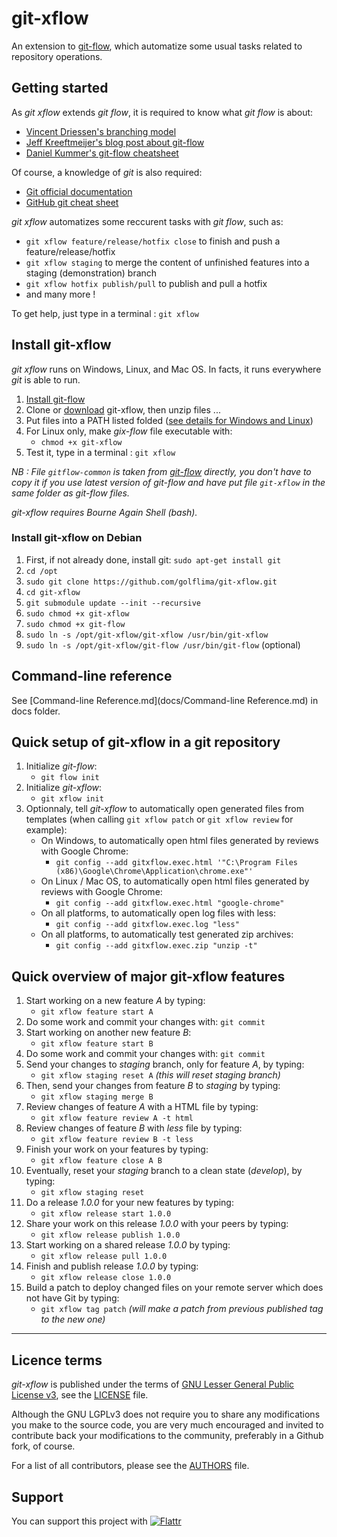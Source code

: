 git-xflow
=========

An extension to [git-flow](http://github.com/nvie/gitflow), which automatize some usual tasks related to repository operations.



Getting started
---------------

As *git xflow* extends *git flow*, it is required to know what *git flow* is about:

* [Vincent Driessen's branching model](http://nvie.com/posts/a-successful-git-branching-model/)
* [Jeff Kreeftmeijer's blog post about git-flow](http://jeffkreeftmeijer.com/2010/why-arent-you-using-git-flow/)
* [Daniel Kummer's git-flow cheatsheet](http://danielkummer.github.io/git-flow-cheatsheet/)

Of course, a knowledge of *git* is also required:

* [Git official documentation](https://git-scm.com/documentation)
* [GitHub git cheat sheet](https://services.github.com/kit/downloads/github-git-cheat-sheet.pdf)

*git xflow* automatizes some reccurent tasks with *git flow*, such as:

* `git xflow feature/release/hotfix close` to finish and push a feature/release/hotfix
* `git xflow staging` to merge the content of unfinished features into a staging (demonstration) branch
* `git xflow hotfix publish/pull` to publish and pull a hotfix
* and many more !

To get help, just type in a terminal : `git xflow`



Install git-xflow
-----------------

*git xflow* runs on Windows, Linux, and Mac OS. In facts, it runs everywhere *git* is able to run.

1. [Install git-flow](https://github.com/nvie/gitflow/wiki/Installation)
1. Clone or [download](https://github.com/golflima/git-xflow/archive/master.zip) git-xflow, then unzip files ...
1. Put files into a PATH listed folded ([see details for Windows and Linux](https://en.wikipedia.org/wiki/PATH_(variable)))
1. For Linux only, make *gix-flow* file executable with:
   * `chmod +x git-xflow`
1. Test it, type in a terminal : `git xflow`

*NB : File `gitflow-common` is taken from [git-flow](https://raw.githubusercontent.com/nvie/gitflow/develop/gitflow-common) directly,
you don't have to copy it if you use latest version of git-flow and have put file `git-xflow` in the same folder as git-flow files.*

*git-xflow requires Bourne Again Shell (bash).*



### Install git-xflow on Debian

1. First, if not already done, install git: `sudo apt-get install git`
1. `cd /opt`
1. `sudo git clone https://github.com/golflima/git-xflow.git`
1. `cd git-xflow`
1. `git submodule update --init --recursive`
1. `sudo chmod +x git-xflow`
1. `sudo chmod +x git-flow`
1. `sudo ln -s /opt/git-xflow/git-xflow /usr/bin/git-xflow`
1. `sudo ln -s /opt/git-xflow/git-flow /usr/bin/git-flow` (optional)



Command-line reference
----------------------

See [Command-line Reference.md](docs/Command-line Reference.md) in docs folder.



Quick setup of git-xflow in a git repository
--------------------------------------------

1. Initialize *git-flow*:
   * `git flow init`
1. Initialize *git-xflow*:
   * `git xflow init`
1. Optionnaly, tell *git-xflow* to automatically open generated files from
   templates (when calling `git xflow patch` or `git xflow review` for example):
   * On Windows, to automatically open html files generated by reviews with Google Chrome:
     * `git config --add gitxflow.exec.html '"C:\Program Files (x86)\Google\Chrome\Application\chrome.exe"'`
   * On Linux / Mac OS, to automatically open html files generated by reviews with Google Chrome:
     * `git config --add gitxflow.exec.html "google-chrome"`
   * On all platforms, to automatically open log files with less:
     * `git config --add gitxflow.exec.log "less"`
   * On all platforms, to automatically test generated zip archives:
     * `git config --add gitxflow.exec.zip "unzip -t"`



Quick overview of major git-xflow features
------------------------------------------

1. Start working on a new feature *A* by typing:
   * `git xflow feature start A`
1. Do some work and commit your changes with: `git commit`
1. Start working on another new feature *B*:
   * `git xflow feature start B`
1. Do some work and commit your changes with: `git commit`
1. Send your changes to *staging* branch, only for feature *A*, by typing:
   * `git xflow staging reset A` *(this will reset staging branch)*
1. Then, send your changes from feature *B* to *staging* by typing:
   * `git xflow staging merge B`
1. Review changes of feature *A* with a HTML file by typing:
   * `git xflow feature review A -t html`
1. Review changes of feature *B* with *less* file by typing:
   * `git xflow feature review B -t less`
1. Finish your work on your features by typing:
   * `git xflow feature close A B`
1. Eventually, reset your *staging* branch to a clean state (*develop*), by typing:
   * `git xflow staging reset`
1. Do a release *1.0.0* for your new features by typing:
   * `git xflow release start 1.0.0`
1. Share your work on this release *1.0.0* with your peers by typing:
   * `git xflow release publish 1.0.0`
1. Start working on a shared release *1.0.0* by typing:
   * `git xflow release pull 1.0.0`
1. Finish and publish release *1.0.0* by typing:
   * `git xflow release close 1.0.0`
1. Build a patch to deploy changed files on your remote server which does not have Git by typing:
   * `git xflow tag patch` *(will make a patch from previous published tag to the new one)*

__________________________________________________

Licence terms
-------------

*git-xflow* is published under the terms of [GNU Lesser General Public License v3](http://www.gnu.org/licenses/lgpl-3.0.html), see the [LICENSE](LICENSE) file.

Although the GNU LGPLv3 does not require you to share any modifications you make to the source code,
you are very much encouraged and invited to contribute back your modifications to the community, preferably in a Github fork, of course.

For a list of all contributors, please see the [AUTHORS](AUTHORS) file.



Support
-------

You can support this project with
[![Flattr](https://button.flattr.com/flattr-badge-large.png)](https://flattr.com/submit/auto?fid=0ywe2d&url=https%3A%2F%2Fgithub.com%2Fgolflima%2Fgit-xflow)